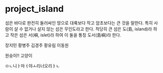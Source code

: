 # project_island

섬은 바다로 완전히 둘러싸인 땅으로 대륙보다 작고 암초보다는 큰 것을 말한다. 특히 사람이 살 수 없거나 살지 않는 섬은 무인도라고 한다. 적당히 큰 섬은 도(島, island)라 하고 작은 섬은 서(嶼, islet)라 하여 이 둘을 통칭 도서(島嶼)라 한다.

장지민
황병주
김경주
황유림
이동원

원숭이!!
고양이

ㅁㄴ니ㅏ마ㅓ야ㅗ리너오리ㅏㄴ
